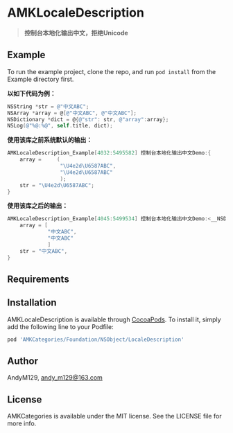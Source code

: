 # AMKLocaleDescription

> **控制台本地化输出中文，拒绝Unicode**



## Example

To run the example project, clone the repo, and run `pod install` from the Example directory first.

**以如下代码为例：**

```objective-c
NSString *str = @"中文ABC";
NSArray *array = @[@"中文ABC", @"中文ABC"];
NSDictionary *dict = @{@"str": str, @"array":array};
NSLog(@"%@:%@", self.title, dict);
```

**使用该库之前系统默认的输出：**

```objective-c
AMKLocaleDescription_Example[4032:5495582] 控制台本地化输出中文Demo:{
    array =     (
                 "\U4e2d\U6587ABC",
                 "\U4e2d\U6587ABC"
                 );
    str = "\U4e2d\U6587ABC";
}
```

**使用该库之后的输出：**

```objective-c
AMKLocaleDescription_Example[4045:5499534] 控制台本地化输出中文Demo:<__NSDictionaryI 0x1c027eb80> {
    array = [
             "中文ABC",
             "中文ABC"
             ]
    str = "中文ABC",
}
```

## Requirements


## Installation

AMKLocaleDescription is available through [CocoaPods](https://cocoapods.org). To install
it, simply add the following line to your Podfile:

```ruby
pod 'AMKCategories/Foundation/NSObject/LocaleDescription'
```

## Author

AndyM129, andy_m129@163.com

## License

AMKCategories is available under the MIT license. See the LICENSE file for more info.